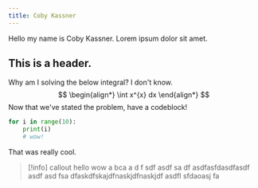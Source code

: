 ```yaml
---
title: Coby Kassner
---
```


Hello my name is Coby Kassner. Lorem ipsum dolor sit amet.

## This is a header.
Why am I solving the below integral? I don't know.
$$
\begin{align*}
    \int x^{x} dx
\end{align*}
$$
Now that we've stated the problem, have a codeblock!
```python
for i in range(10):
    print(i)
    # wow!
```
That was really cool.

> [!info] callout
> hello
> wow
> a bca
> a
> d
> f
> sdf
> asdf
> sa
> df
> asdfasfdasdfasdf
> asdf
> asd
> fsa
> dfaskdfskajdfnaskjdfnaskjdf 
> asdfl sfdaoasj fa
